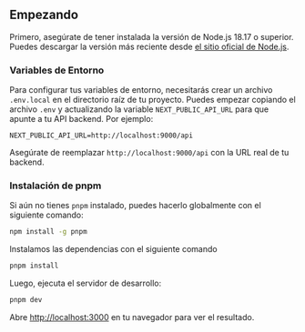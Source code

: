## Empezando

Primero, asegúrate de tener instalada la versión de Node.js 18.17 o superior. Puedes descargar la versión más reciente desde [el sitio oficial de Node.js](https://nodejs.org/).

### Variables de Entorno

Para configurar tus variables de entorno, necesitarás crear un archivo `.env.local` en el directorio raíz de tu proyecto. Puedes empezar copiando el archivo `.env` y actualizando la variable `NEXT_PUBLIC_API_URL` para que apunte a tu API backend. Por ejemplo:

```plaintext
NEXT_PUBLIC_API_URL=http://localhost:9000/api
```

Asegúrate de reemplazar `http://localhost:9000/api` con la URL real de tu backend.

### Instalación de pnpm

Si aún no tienes `pnpm` instalado, puedes hacerlo globalmente con el siguiente comando:

```bash
npm install -g pnpm
```

Instalamos las dependencias con el siguiente comando

```bash
pnpm install
```

Luego, ejecuta el servidor de desarrollo:

```bash
pnpm dev
```

Abre [http://localhost:3000](http://localhost:3000) en tu navegador para ver el resultado.
